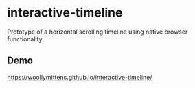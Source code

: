 # interactive-timeline

Prototype of a horizontal scrolling timeline using native browser functionality.

## Demo

https://woollymittens.github.io/interactive-timeline/